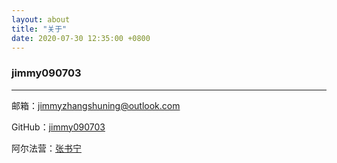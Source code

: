 ```yaml
---
layout: about
title: "关于"
date: 2020-07-30 12:35:00 +0800
---
```

### jimmy090703

---

邮箱：<jimmyzhangshuning@outlook.com>

GitHub：[jimmy090703](https://github.com/jimmy090703)

阿尔法营：[张书宁](https://www.aerfaying.com/Users/1076819)
